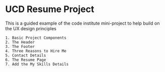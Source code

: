 # UCD Resume Project

This is a guided example of the code institute mini-project to help
build on the UX design principles

    1. Basic Project Components
    2. The Header
    3. The Footer
    4. Three Reasons to Hire Me
    5. Contact Details
    6. The Resume Page
    7. Add the My Skills Details
